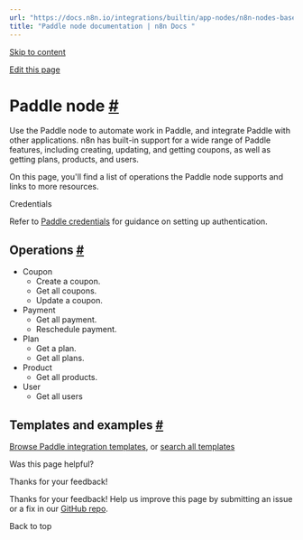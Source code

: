 ```yaml
---
url: "https://docs.n8n.io/integrations/builtin/app-nodes/n8n-nodes-base.paddle/"
title: "Paddle node documentation | n8n Docs "
---
```


[Skip to content](https://docs.n8n.io/integrations/builtin/app-nodes/n8n-nodes-base.paddle/#paddle-node)

[Edit this page](https://github.com/n8n-io/n8n-docs/edit/main/docs/integrations/builtin/app-nodes/n8n-nodes-base.paddle.md "Edit this page")

# Paddle node [\#](https://docs.n8n.io/integrations/builtin/app-nodes/n8n-nodes-base.paddle/\#paddle-node "Permanent link")

Use the Paddle node to automate work in Paddle, and integrate Paddle with other applications. n8n has built-in support for a wide range of Paddle features, including creating, updating, and getting coupons, as well as getting plans, products, and users.

On this page, you'll find a list of operations the Paddle node supports and links to more resources.

Credentials

Refer to [Paddle credentials](https://docs.n8n.io/integrations/builtin/credentials/paddle/) for guidance on setting up authentication.

## Operations [\#](https://docs.n8n.io/integrations/builtin/app-nodes/n8n-nodes-base.paddle/\#operations "Permanent link")

- Coupon
  - Create a coupon.
  - Get all coupons.
  - Update a coupon.
- Payment
  - Get all payment.
  - Reschedule payment.
- Plan
  - Get a plan.
  - Get all plans.
- Product
  - Get all products.
- User
  - Get all users

## Templates and examples [\#](https://docs.n8n.io/integrations/builtin/app-nodes/n8n-nodes-base.paddle/\#templates-and-examples "Permanent link")

[Browse Paddle integration templates](https://n8n.io/integrations/paddle/), or [search all templates](https://n8n.io/workflows/)

Was this page helpful?






Thanks for your feedback!






Thanks for your feedback! Help us improve this page by submitting an issue or a fix in our [GitHub repo](https://github.com/n8n-io/n8n-docs).


Back to top
